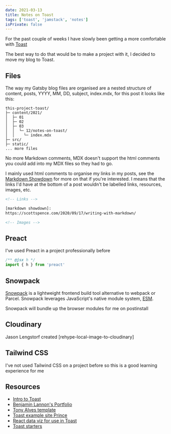 ```yaml
---
date: 2021-03-13
title: Notes on Toast
tags: ['toast', 'jamstack', 'notes']
isPrivate: false
---
```


For the past couple of weeks I have slowly been getting a more
comfortable with [Toast]

The best way to do that would be to make a project with it, I decided
to move my blog to Toast.

## Files

The way my Gatsby blog files are organised are a nested structure of
content, posts, YYYY, MM, DD, subject, index.mdx, for this post it
looks like this:

```text
this-project-toast/
├─ content/2021/
│  ├─ 01
│  ├─ 02
│  ├─ 03
│  │  └─ 12/notes-on-toast/
│  │    └─ index.mdx
├─ src/
├─ static/
... more files
```

No more Markdown comments, MDX doesn't support the html comments you
could add into my MDX files so they had to go.

I mainly used html comments to organise my links in my posts, see the
[Markdown Showdown] for more on that if you're interested. I means
that the links I'd have at the bottom of a post wouldn't be labelled
links, resources, images, etc.

```html
<!-- Links -->

[markdown showdown]:
https://scottspence.com/2020/09/17/writing-with-markdown/

<!-- Images -->
```

## Preact

I've used Preact in a project professionally before

```jsx
/** @jsx h */
import { h } from 'preact'
```

## Snowpack

[Snowpack] is a lightweight frontend build tool alternative to webpack
or Parcel. Snowpack leverages JavaScript's native module system,
[ESM].

Snowpack will bundle up the browser modules for me on postinstall

## Cloudinary

Jason Lengstorf created [rehype-local-image-to-cloudinary]

## Tailwind CSS

I've not used Tailwind CSS on a project before so this is a good
learning experience for me

## Resources

- [Intro to Toast]
- [Benjamin Lannon's Portfolio]
- [Tony Alves template]
- [Toast example site Prince]
- [React data viz for use in Toast]
- [Toast starters]

<!-- Links -->

[toast]: https://github.com/toastdotdev
[markdown showdown]:
  https://scottspence.com/posts/writing-with-markdown/
[intro to toast]: https://www.mikeallanson.com/intro-to-toast
[benjamin lannon's portfolio]: https://github.com/lannonbr/Portfolio
[tony alves template]: https://github.com/talves/toast-template
[toast example site prince]: https://github.com/maxcell/prince-toast
[react data viz for use in toast]: https://uber.github.io/react-vis/
[toast starters]: https://github.com/toastdotdev/starters
[snowpack]: https://www.snowpack.dev/
[esm]:
  https://developer.mozilla.org/en-US/docs/Web/JavaScript/Reference/Statements/import
